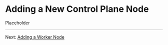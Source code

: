 # Adding a New Control Plane Node

Placeholder

---

Next: [Adding a Worker Node][1]

[1]: 11-add-worker.md
